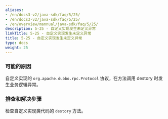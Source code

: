```yaml
---
aliases:
- /en/docs3-v2/java-sdk/faq/5/25/
- /en/docs3-v2/java-sdk/faq/5/25/
- /en/overview/mannual/java-sdk/faq/5/25/
description: 5-25 - 自定义实现发生未定义异常
linkTitle: 5-25 - 自定义实现发生未定义异常
title: 5-25 - 自定义实现发生未定义异常
type: docs
weight: 25
---
```







### 可能的原因

自定义实现的 `org.apache.dubbo.rpc.Protocol` 协议，在方法调用 destory 时发生业务逻辑异常。

### 排查和解决步骤

检查自定义实现类代码的 `destory` 方法。

